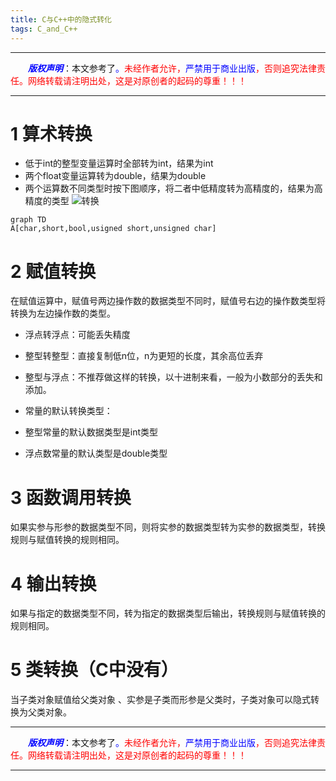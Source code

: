 ```yaml
---
title: C与C++中的隐式转化
tags: C_and_C++
---
```


------

&emsp;&emsp;<font color=blue>**_版权声明_**</font>：本文参考了<font color=blue>。</font><font color=red>未经作者允许，<font color=blue>严禁用于商业出版</font>，否则追究法律责任。网络转载请注明出处，这是对原创者的起码的尊重！！！</font>

------

<style>table{word-break:initial;}</style>


# 1 算术转换

* 低于int的整型变量运算时全部转为int，结果为int
* 两个float变量运算转为double，结果为double
* 两个运算数不同类型时按下图顺序，将二者中低精度转为高精度的，结果为高精度的类型
![转换](http://img-blog.csdn.net/20180519184349685?watermark/2/text/aHR0cHM6Ly9ibG9nLmNzZG4ubmV0L2xpYW8yMDA4MTIyOA==/font/5a6L5L2T/fontsize/400/fill/I0JBQkFCMA==/dissolve/70)

```mermaid!
graph TD
A[char,short,bool,usigned short,unsigned char]
```

# 2 赋值转换
在赋值运算中，赋值号两边操作数的数据类型不同时，赋值号右边的操作数类型将转换为左边操作数的类型。 

* 浮点转浮点：可能丢失精度
* 整型转整型：直接复制低n位，n为更短的长度，其余高位丢弃
* 整型与浮点：不推荐做这样的转换，以十进制来看，一般为小数部分的丢失和添加。


* 常量的默认转换类型：
 * 整型常量的默认数据类型是int类型
 * 浮点数常量的默认类型是double类型

# 3 函数调用转换
如果实参与形参的数据类型不同，则将实参的数据类型转为实参的数据类型，转换规则与赋值转换的规则相同。
# 4 输出转换
如果与指定的数据类型不同，转为指定的数据类型后输出，转换规则与赋值转换的规则相同。

# 5 类转换（C中没有）
当子类对象赋值给父类对象 、实参是子类而形参是父类时，子类对象可以隐式转换为父类对象。




------

&emsp;&emsp;<font color=blue>**_版权声明_**</font>：本文参考了<font color=blue>。</font><font color=red>未经作者允许，<font color=blue>严禁用于商业出版</font>，否则追究法律责任。网络转载请注明出处，这是对原创者的起码的尊重！！！</font>

------
